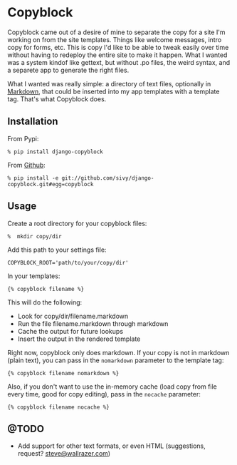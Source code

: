 # Copyblock

Copyblock came out of a desire of mine to separate the copy for a site I'm working on from the site templates. Things like welcome messages, intro copy for forms, etc. This is copy I'd like to be able to tweak easily over time without having to redeploy the entire site to make it happen. What I wanted was a system kindof like gettext, but without .po files, the weird syntax, and a separete app to generate the right files.

What I wanted was really simple: a directory of text files, optionally in [Markdown](http://daringfireball.net/projects/markdown), that could be inserted into my app templates with a template tag. That's what Copyblock does.

## Installation

From Pypi:

    % pip install django-copyblock

From [Github](http://github.comsivy/django-copyblock):

    % pip install -e git://github.com/sivy/django-copyblock.git#egg=copyblock

## Usage

Create a root directory for your copyblock files:

    %  mkdir copy/dir

Add this path to your settings file:

    COPYBLOCK_ROOT='path/to/your/copy/dir'

In your templates:

    {% copyblock filename %}

This will do the following:

* Look for copy/dir/filename.markdown
* Run the file filename.markdown through markdown
* Cache the output for future lookups
* Insert the output in the rendered template

 Right now, copyblock only does markdown. If your copy is not in markdown (plain text), you can pass in the `nomarkdown` parameter to the template tag:

    {% copyblock filename nomarkdown %}

 Also, if you don't want to use the in-memory cache (load copy from file every time, good for copy editing), pass in the `nocache` parameter:

    {% copyblock filename nocache %}

## @TODO

* Add support for other text formats, or even HTML (suggestions, request? <steve@wallrazer.com>)